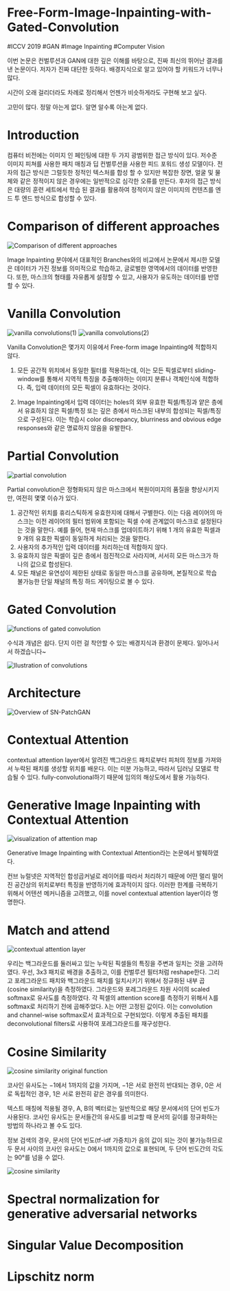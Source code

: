 # Free-Form-Image-Inpainting-with-Gated-Convolution
#ICCV 2019 #GAN #Image Inpainting #Computer Vision

이번 논문은 컨벌루션과 GAN에 대한 깊은 이해를 바탕으로, 진짜 최신의 뛰어난 결과를 낸 논문이다. 저자가 진짜 대단한 듯하다. 배경지식으로 알고 있어야 할 키워드가 너무나 많다.

시간이 오래 걸리더라도 차례로 정리해서 언젠가 비슷하게라도 구현해 보고 싶다.

고민이 많다. 정말 아는게 없다. 알면 알수록 아는게 없다.

# Introduction
컴퓨터 비전에는 이미지 인 페인팅에 대한 두 가지 광범위한 접근 방식이 있다. 저수준 이미지 피쳐를 사용한 패치 매칭과 딥 컨벌루션을 사용한 피드 포워드 생성 모델이다. 전자의 접근 방식은 그럴듯한 정적인 텍스처를 합성 할 수 있지만 복잡한 장면, 얼굴 및 물체와 같은 정적이지 않은 경우에는 일반적으로 심각한 오류를 만든다. 후자의 접근 방식은 대량의 훈련 세트에서 학습 된 결과를 활용하여 정적이지 않은 이미지의 컨텐츠를 엔드 투 엔드 방식으로 합성할 수 있다. 
# Comparison of different approaches
![Comparison of different approaches](https://user-images.githubusercontent.com/59387983/87162966-a04ce900-c301-11ea-920a-d412c081c615.PNG)

Image Inpainting 분야에서 대표적인 Branches와의 비교에서 논문에서 제시한 모델은 데이터가 가진 정보를 의미적으로 학습하고, 글로벌한 영역에서의 데이터를 반영한다. 또한, 마스크의 형태를 자유롭게 설정할 수 있고, 사용자가 유도하는 데이터를 반영할 수 있다.

# Vanilla Convolution
![vanilla convolutions(1)](https://user-images.githubusercontent.com/59387983/87162684-3d5b5200-c301-11ea-9762-7df9f2a54d2b.PNG)
![vanilla convolutions(2)](https://user-images.githubusercontent.com/59387983/87162689-3df3e880-c301-11ea-9b0a-4ea007204f5e.PNG)

Vanilla Convolution은 몇가지 이유에서 Free-form image Inpainting에 적합하지 않다.

1. 모든 공간적 위치에서 동일한 필터를 적용하는데, 이는 모든 픽셀로부터 sliding-window를 통해서 지역적 특징을 추출해야하는 이미지 분류나 객체인식에 적합하다. 즉, 입력 데이터의 모든 픽셀이 유효하다는 것이다.

2. Image Inpainting에서 입력 데이터는 holes의 외부 유효한 픽셀/특징과 얕은 층에서 유효하지 않은 픽셀/특징 또는 깊은 층에서 마스크된 내부의 합성되는 픽셀/특징으로 구성된다. 이는 학습시 color discrepancy, blurriness and obvious edge responses와 같은 명료하지 않음을 유발한다.


# Partial Convolution
![partial convolution](https://user-images.githubusercontent.com/59387983/87162702-3fbdac00-c301-11ea-96ee-ed95abd7dd47.PNG)

Partial convolution은 정형화되지 않은 마스크에서 복원이미지의 품질을 향상시키지만, 여전히 몇몇 이슈가 있다.

1. 공간적인 위치를 휴리스틱하게 유효한지에 대해서 구별한다. 이는 다음 레이어의 마스크는 이전 레이어의 필터 범위에 포함되는 픽셀 수에 관계없이 마스크로 설정된다는 것을 말한다. 예를 들어, 현재 마스크를 업데이트하기 위해 1 개의 유효한 픽셀과 9 개의 유효한 픽셀이 동일하게 처리되는 것을 말한다.
2. 사용자의 추가적인 입력 데이터를 처리하는데 적합하지 않다.
3. 유효하지 않은 픽셀이 깊은 층에서 점진적으로 사라지며, 서서히 모든 마스크가 하나의 값으로 합성된다.
4. 모든 채널은 유연성이 제한된 상태로 동일한 마스크를 공유하며, 본질적으로 학습 불가능한 단일 채널의 특징 하드 게이팅으로 볼 수 있다.


# Gated Convolution
![functions of gated convolution](https://user-images.githubusercontent.com/59387983/87162693-3e8c7f00-c301-11ea-8168-56d6bae52cc2.PNG)

수식과 개념은 쉽다. 단지 이런 걸 착안할 수 있는 배경지식과 환경이 문제다. 일어나서 서 하겠습니다~

![Ilustration of convolutions](https://user-images.githubusercontent.com/59387983/87162695-3f251580-c301-11ea-83bb-f31f2e0759e4.PNG)


# Architecture
![Overview of SN-PatchGAN](https://user-images.githubusercontent.com/59387983/87162699-3f251580-c301-11ea-9975-395880be246a.PNG)

# Contextual Attention

contextual attention layer에서 알려진 백그라운드 패치로부터 피처의 정보를 가져와서 누락된 패치를 생성할 위치를 배운다. 이는 미분 가능하고, 따라서 딥러닝 모델로 학습될 수 있다. fully-convolutional하기 때문에 임의의 해상도에서 활용 가능하다.

# Generative Image Inpainting with Contextual Attention

![visualization of attention map](https://user-images.githubusercontent.com/59387983/87590836-683f0f00-c722-11ea-9ea1-2f69902acf6a.PNG)

Generative Image Inpainting with Contextual Attention라는 논문에서 발췌하였다.


컨브 뉴럴넷은 지역적인 합성곱커널로 레이어를 따라서 처리하기 때문에 어떤 멀리 떨어진 공간상의 위치로부터 특징을 반영하기에 효과적이지 않다. 이러한 한계를 극복하기 위해서 어텐션 메커니즘을 고려했고, 이를 novel contextual attention layer이라 명명한다.

# Match and attend

![contextual attention layer](https://user-images.githubusercontent.com/59387983/87590832-66754b80-c722-11ea-8eee-79858765ca14.PNG)

우리는 백그라운드를 둘러싸고 있는 누락된 픽셀들의 특징을 주변과 일치는 것을 고려하였다. 우선, 3x3 패치로 배경을 추출하고, 이를 컨벌루션 필터처럼 reshape한다. 그리고 포레그라운드 패치와 백그라운드 패치를 일치시키기 위해서 정규화된 내부 곱(cosine similarity)을 측정하였다. 그라운드와 포레그라운드 차원 사이의 scaled softmax로 유사도를 측정하였다. 각 픽셀의 attention score를 측정하기 위해서 λ를 softmax로 처리하기 전에 곱해주었다. λ는 어떤 고정된 값이다. 이는 convolution and channel-wise softmax로서 효과적으로 구현되었다. 이렇게 추출된 패치를 deconvolutional filters로 사용하여 포레그라운드를 재구성한다.

# Cosine Similarity
![cosine similarity original function](https://user-images.githubusercontent.com/59387983/87630870-22f5fe00-c771-11ea-8d2b-0c9c36e504f8.PNG)

코사인 유사도는 −1에서 1까지의 값을 가지며, −1은 서로 완전히 반대되는 경우, 0은 서로 독립적인 경우, 1은 서로 완전히 같은 경우를 의미한다.

텍스트 매칭에 적용될 경우, A, B의 벡터로는 일반적으로 해당 문서에서의 단어 빈도가 사용된다. 코사인 유사도는 문서들간의 유사도를 비교할 때 문서의 길이를 정규화하는 방법의 하나라고 볼 수도 있다.

정보 검색의 경우, 문서의 단어 빈도(tf-idf 가중치)가 음의 값이 되는 것이 불가능하므로 두 문서 사이의 코사인 유사도는 0에서 1까지의 값으로 표현되며, 두 단어 빈도간의 각도는 90°를 넘을 수 없다.

![cosine similarity](https://user-images.githubusercontent.com/59387983/87599945-b35f1f00-c72e-11ea-8dc8-b4ca755b6951.PNG)
  
# Spectral normalization for generative adversarial networks

# Singular Value Decomposition

# Lipschitz norm

